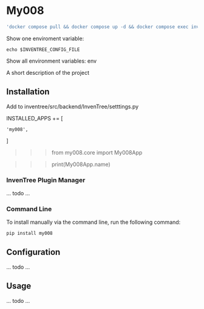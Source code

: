 # My008

```bash
'docker compose pull && docker compose up -d && docker compose exec inventree-server invoke update'
```

Show one enviroment variable: 
``` ssh
echo $INVENTREE_CONFIG_FILE
```
Show all environment variables: env

A short description of the project

## Installation

Add to inventree/src/backend/InvenTree/setttings.py

INSTALLED_APPS += [

    'my008',
    
]

>>> from my008.core import My008App

>>> print(My008App.name)
### InvenTree Plugin Manager

... todo ...

### Command Line 

To install manually via the command line, run the following command:

```bash
pip install my008
```

## Configuration

... todo ...

## Usage

... todo ...
